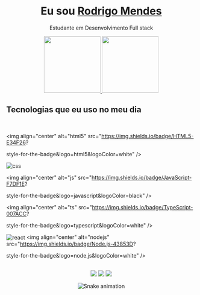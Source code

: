 <div>
  
  <h1 align="center">
    Eu sou
    <a href="https://www.linkedin.com/in/rodrigo-mendes-de-jesus-dev">Rodrigo Mendes</a>
  </h1>
  
  <p align="center">
    Estudante em Desenvolvimento Full stack
    </a>  
  </p>

</div>

<div align="center">
  <a href="https://github.com/catalystblack10">
    <img height="150em" src="https://github-readme-stats.vercel.app/api?username=catalyst10&count_private=true&include_all_commits=true&show_icons=true&theme=dracula&hide_border=false&show_owner=true"/>
    <img height="150em" src="https://github-readme-stats.vercel.app/api/top-langs/?username=catalyst10&theme=dracula&hide_border=false&&layout=compact"/>
  </a>
</div>

## Tecnologias que eu uso no meu dia

<div style="display: inline_block"><br/>

<img align="center" alt="html5" src="https://img.shields.io/badge/HTML5-E34F26?

style-for-the-badge&logo=html5&logoColor=white" />

<img align="center" alt="css" src="https://img.shields.io/badge/CSS3-157286?style-for-the-badge& logo=css3&logoColor=white" />

<img align="center" alt="js" src="https://img.shields.io/badge/JavaScript-F7DF1E?

style-for-the-badge&logo=javascript&logoColor=black" />

<img align="center" alt="ts" src="https://img.shields.io/badge/TypeScript-007ACC?

style-for-the-badge&logo=typescript&logoColor=white" />

<img align="center" alt="react" src="https://img.shields.io/badge/React-20232A? style-for-the-badge&logo=react&logoColor=61DAFB" /> <img align="center" alt="nodejs" src="https://img.shields.io/badge/Node.js-43853D?

style-for-the-badge&logo=node.js&logoColor=white" />

</div><br>

<div align="center">
  <a href="https://instagram.com/catalystblack10?igshid=ZDdkNTZiNTM=/" target="_blank"><img src="https://img.shields.io/badge/-Instagram-%23E4405F?style=for-the-badge&logo=instagram&logoColor=white" target="_blank"></a>
  <a href="https://www.linkedin.com/in/rodrigo-mendes-de-jesus-dev/" target="_blank"><img src="https://img.shields.io/badge/-LinkedIn-%230077B5?style=for-the-badge&logo=linkedin&logoColor=white" target="_blank"></a> 
  <a href="mailto:rodrigomendescatalyst@gmail.com"><img src="https://img.shields.io/badge/-Gmail-%23333?style=for-the-badge&logo=gmail&logoColor=white" target="_blank"></a>
</div>

<div align="center">

  ![Snake animation](https://github.com/danielbped/danielbped/blob/output/github-contribution-grid-snake.svg)
  
</div>
